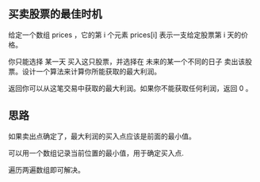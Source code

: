 ## 买卖股票的最佳时机
给定一个数组 prices ，它的第 i 个元素 prices[i] 表示一支给定股票第 i 天的价格。

你只能选择 某一天 买入这只股票，并选择在 未来的某一个不同的日子 卖出该股票。设计一个算法来计算你所能获取的最大利润。

返回你可以从这笔交易中获取的最大利润。如果你不能获取任何利润，返回 0 。

## 思路
如果卖出点确定了，最大利润的买入点应该是前面的最小值。

可以用一个数组记录当前位置的最小值，用于确定买入点.

遍历两遍数组即可解决。

